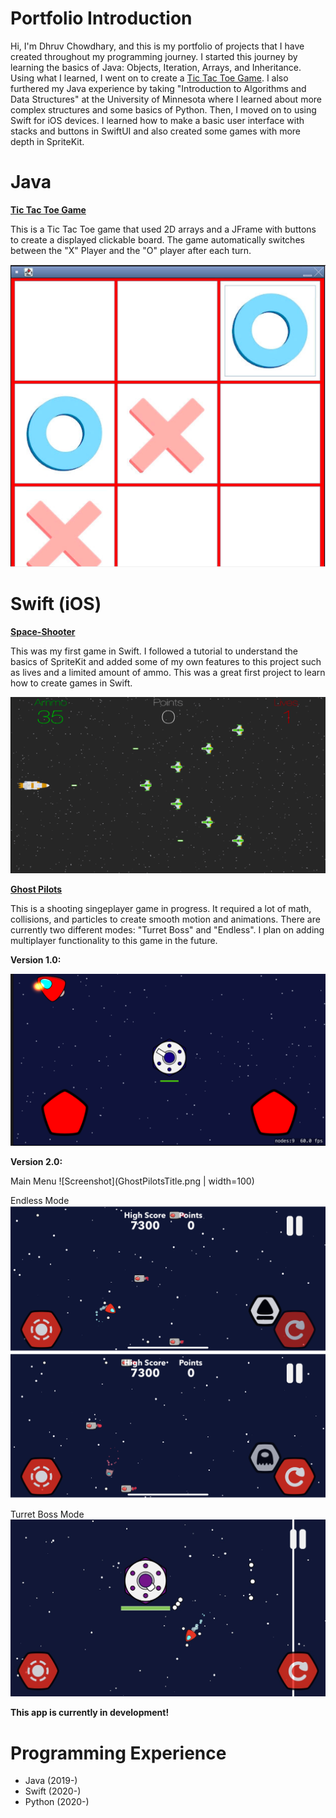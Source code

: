 # Portfolio Introduction
Hi, I'm Dhruv Chowdhary, and this is my portfolio of projects that I have created throughout my programming journey. I started this journey by learning the basics of Java: Objects, Iteration, Arrays, and Inheritance. Using what I learned, I went on to create a [Tic Tac Toe Game](#Java). I also furthered my Java experience by taking "Introduction to Algorithms and Data Structures" at the University of Minnesota where I learned about more complex structures and some basics of Python. Then, I moved on to using Swift for iOS devices. I learned how to make a basic user interface with stacks and buttons in SwiftUI and also created some games with more depth in SpriteKit.


# Java 
[**Tic Tac Toe Game**](https://github.com/1201dc/Tic-Tac-Toe.git)

This is a Tic Tac Toe game that used 2D arrays and a JFrame with buttons to create a displayed clickable board. The game automatically switches between the "X" Player and the "O" player after each turn. 

![Screenshot](Tic-Tac-Toe_Example.png)


# Swift (iOS) 
[**Space-Shooter**](https://github.com/1201dc/Space-Shooter)

This was my first game in Swift. I followed a tutorial to understand the basics of SpriteKit and added some of my own features to this project such as lives and a limited amount of ammo. This was a great first project to learn how to create games in Swift.

![Screenshot](Space-Shooter_Example.png)


[**Ghost Pilots**](https://github.com/1201dc/Ghost-Pilots)

This is a shooting singeplayer game in progress. It required a lot of math, collisions, and particles to create smooth motion and animations. There are currently two different modes: "Turret Boss" and "Endless". I plan on adding multiplayer functionality to this game in the future. 

**Version 1.0:**

![Screenshot](APBO_Example.png)

**Version 2.0:**

Main Menu
![Screenshot](GhostPilotsTitle.png | width=100)

Endless Mode
![Screenshot](GhostPilots1.png)
![Screenshot](GhostPilots2.png)

Turret Boss Mode
![Screenshot](GhostPilotsTurretBoss.png)

**This app is currently in development!**

# Programming Experience
* Java (2019-)
* Swift (2020-)
* Python (2020-)
